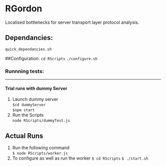 # RGordon
Localised bottlenecks for server transport layer protocol analysis.  

## Dependancies:
```quick_dependancies.sh```

##Configuration:
```cd RScripts```
```./configure.sh```

### Runnning tests:
-----------------
#### Trial runs with dummy Server
1. Launch dummy server  
```$cd dummyServer```  
```$npm start```  
2. Run the Scripts  
```node RScripts/dummyTest.js```  

## Actual Runs
1. Run the following command  
```$ node RScripts/worker.js```  
2. To configure as well as run the worker
```$ cd RScripts```
```$ ./start.sh```
